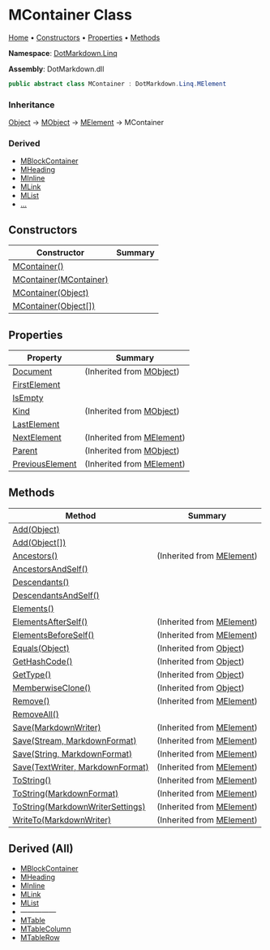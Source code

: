 # MContainer Class

[Home](../../../README.md) &#x2022; [Constructors](#constructors) &#x2022; [Properties](#properties) &#x2022; [Methods](#methods)

**Namespace**: [DotMarkdown.Linq](../README.md)

**Assembly**: DotMarkdown\.dll

```csharp
public abstract class MContainer : DotMarkdown.Linq.MElement
```

### Inheritance

[Object](https://docs.microsoft.com/en-us/dotnet/api/system.object) &#x2192; [MObject](../MObject/README.md) &#x2192; [MElement](../MElement/README.md) &#x2192; MContainer

### Derived

* [MBlockContainer](../MBlockContainer/README.md)
* [MHeading](../MHeading/README.md)
* [MInline](../MInline/README.md)
* [MLink](../MLink/README.md)
* [MList](../MList/README.md)
* [...](#derived-all "See all derived types")

## Constructors

| Constructor | Summary |
| ----------- | ------- |
| [MContainer()](-ctor/README.md#DotMarkdown_Linq_MContainer__ctor) | |
| [MContainer(MContainer)](-ctor/README.md#DotMarkdown_Linq_MContainer__ctor_DotMarkdown_Linq_MContainer_) | |
| [MContainer(Object)](-ctor/README.md#DotMarkdown_Linq_MContainer__ctor_System_Object_) | |
| [MContainer(Object\[\])](-ctor/README.md#DotMarkdown_Linq_MContainer__ctor_System_Object___) | |

## Properties

| Property | Summary |
| -------- | ------- |
| [Document](../MObject/Document/README.md) |  \(Inherited from [MObject](../MObject/README.md)\) |
| [FirstElement](FirstElement/README.md) | |
| [IsEmpty](IsEmpty/README.md) | |
| [Kind](../MObject/Kind/README.md) |  \(Inherited from [MObject](../MObject/README.md)\) |
| [LastElement](LastElement/README.md) | |
| [NextElement](../MElement/NextElement/README.md) |  \(Inherited from [MElement](../MElement/README.md)\) |
| [Parent](../MObject/Parent/README.md) |  \(Inherited from [MObject](../MObject/README.md)\) |
| [PreviousElement](../MElement/PreviousElement/README.md) |  \(Inherited from [MElement](../MElement/README.md)\) |

## Methods

| Method | Summary |
| ------ | ------- |
| [Add(Object)](Add/README.md#DotMarkdown_Linq_MContainer_Add_System_Object_) | |
| [Add(Object\[\])](Add/README.md#DotMarkdown_Linq_MContainer_Add_System_Object___) | |
| [Ancestors()](../MElement/Ancestors/README.md) |  \(Inherited from [MElement](../MElement/README.md)\) |
| [AncestorsAndSelf()](AncestorsAndSelf/README.md) | |
| [Descendants()](Descendants/README.md) | |
| [DescendantsAndSelf()](DescendantsAndSelf/README.md) | |
| [Elements()](Elements/README.md) | |
| [ElementsAfterSelf()](../MElement/ElementsAfterSelf/README.md) |  \(Inherited from [MElement](../MElement/README.md)\) |
| [ElementsBeforeSelf()](../MElement/ElementsBeforeSelf/README.md) |  \(Inherited from [MElement](../MElement/README.md)\) |
| [Equals(Object)](https://docs.microsoft.com/en-us/dotnet/api/system.object.equals) |  \(Inherited from [Object](https://docs.microsoft.com/en-us/dotnet/api/system.object)\) |
| [GetHashCode()](https://docs.microsoft.com/en-us/dotnet/api/system.object.gethashcode) |  \(Inherited from [Object](https://docs.microsoft.com/en-us/dotnet/api/system.object)\) |
| [GetType()](https://docs.microsoft.com/en-us/dotnet/api/system.object.gettype) |  \(Inherited from [Object](https://docs.microsoft.com/en-us/dotnet/api/system.object)\) |
| [MemberwiseClone()](https://docs.microsoft.com/en-us/dotnet/api/system.object.memberwiseclone) |  \(Inherited from [Object](https://docs.microsoft.com/en-us/dotnet/api/system.object)\) |
| [Remove()](../MElement/Remove/README.md) |  \(Inherited from [MElement](../MElement/README.md)\) |
| [RemoveAll()](RemoveAll/README.md) | |
| [Save(MarkdownWriter)](../MElement/Save/README.md#DotMarkdown_Linq_MElement_Save_DotMarkdown_MarkdownWriter_) |  \(Inherited from [MElement](../MElement/README.md)\) |
| [Save(Stream, MarkdownFormat)](../MElement/Save/README.md#DotMarkdown_Linq_MElement_Save_System_IO_Stream_DotMarkdown_MarkdownFormat_) |  \(Inherited from [MElement](../MElement/README.md)\) |
| [Save(String, MarkdownFormat)](../MElement/Save/README.md#DotMarkdown_Linq_MElement_Save_System_String_DotMarkdown_MarkdownFormat_) |  \(Inherited from [MElement](../MElement/README.md)\) |
| [Save(TextWriter, MarkdownFormat)](../MElement/Save/README.md#DotMarkdown_Linq_MElement_Save_System_IO_TextWriter_DotMarkdown_MarkdownFormat_) |  \(Inherited from [MElement](../MElement/README.md)\) |
| [ToString()](../MElement/ToString/README.md#DotMarkdown_Linq_MElement_ToString) |  \(Inherited from [MElement](../MElement/README.md)\) |
| [ToString(MarkdownFormat)](../MElement/ToString/README.md#DotMarkdown_Linq_MElement_ToString_DotMarkdown_MarkdownFormat_) |  \(Inherited from [MElement](../MElement/README.md)\) |
| [ToString(MarkdownWriterSettings)](../MElement/ToString/README.md#DotMarkdown_Linq_MElement_ToString_DotMarkdown_MarkdownWriterSettings_) |  \(Inherited from [MElement](../MElement/README.md)\) |
| [WriteTo(MarkdownWriter)](../MElement/WriteTo/README.md) |  \(Inherited from [MElement](../MElement/README.md)\) |

## Derived \(All\)

* [MBlockContainer](../MBlockContainer/README.md)
* [MHeading](../MHeading/README.md)
* [MInline](../MInline/README.md)
* [MLink](../MLink/README.md)
* [MList](../MList/README.md)
* &mdash;&mdash;&mdash;&mdash;&mdash;
* [MTable](../MTable/README.md)
* [MTableColumn](../MTableColumn/README.md)
* [MTableRow](../MTableRow/README.md)

